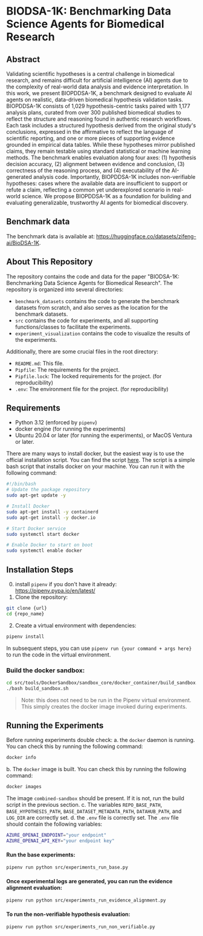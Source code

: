 # BIODSA-1K: Benchmarking Data Science Agents for Biomedical Research

## Abstract
Validating scientific hypotheses is a central challenge in biomedical research, and remains difficult for artificial intelligence (AI) agents due to the complexity of real-world data analysis and evidence interpretation. In this work, we present BIOPDDSA-1K, a benchmark designed to evaluate AI agents on realistic, data-driven biomedical hypothesis validation tasks. BIOPDDSA-1K consists of 1,029 hypothesis-centric tasks paired with 1,177 analysis plans, curated from over 300 published biomedical studies to reflect the structure and reasoning found in authentic research workflows. Each task includes a structured hypothesis derived from the original study's conclusions, expressed in the affirmative to reflect the language of scientific reporting, and one or more pieces of supporting evidence grounded in empirical data tables. While these hypotheses mirror published claims, they remain testable using standard statistical or machine learning methods. The benchmark enables evaluation along four axes: (1) hypothesis decision accuracy, (2) alignment between evidence and conclusion, (3) correctness of the reasoning process, and (4) executability of the AI-generated analysis code. Importantly, BIOPDDSA-1K includes non-verifiable hypotheses: cases where the available data are insufficient to support or refute a claim, reflecting a common yet underexplored scenario in real-world science. We propose BIOPDDSA-1K as a foundation for building and evaluating generalizable, trustworthy AI agents for biomedical discovery.

## Benchmark data

The benchmark data is available at: https://huggingface.co/datasets/zifeng-ai/BioDSA-1K.


## About This Repository
The repository contains the code and data for the paper "BIODSA-1K: Benchmarking Data Science Agents for Biomedical Research". The repository is organized into several directories:
- `benchmark_datasets` contains the code to generate the benchmark datasets from scratch, and also serves as the location for the benchmark datasets.
- `src` contains the code for experiments, and all supporting functions/classes to facilitate the experiments.
- `experiment_visualization` contains the code to visualize the results of the experiments.

Additionally, there are some crucial files in the root directory:
- `README.md`: This file.
- `Pipfile`: The requirements for the project.
- `Pipfile.lock`: The locked requirements for the project. (for reproducibility)
- `.env`: The environment file for the project. (for reproducibility)

## Requirements
- Python 3.12 (enforced by `pipenv`)
- docker engine (for running the experiments)
- Ubuntu 20.04 or later (for running the experiments), or MacOS Ventura or later. 

There are many ways to install docker, but the easiest way is to use the official installation script. You can find the script [here](https://get.docker.com/). The script is a simple bash script that installs docker on your machine. You can run it with the following command:
```bash
#!/bin/bash
# Update the package repository
sudo apt-get update -y

# Install Docker
sudo apt-get install -y containerd
sudo apt-get install -y docker.io

# Start Docker service
sudo systemctl start docker

# Enable Docker to start on boot
sudo systemctl enable docker
```

## Installation Steps
0. install `pipenv` if you don't have it already: https://pipenv.pypa.io/en/latest/
1. Clone the repository:
```bash
git clone {url}
cd {repo_name}
```
2. Create a virtual environment with dependencies:
```bash
pipenv install
```
In subsequent steps, you can use `pipenv run {your command + args here}` to run the code in the virtual environment.

### Build the docker sandbox:
```bash
cd src/tools/DockerSandbox/sandbox_core/docker_container/build_sandbox.sh
./bash build_sandbox.sh
```
>Note: this does not need to be run in the Pipenv virtual environment. This simply creates the docker image invoked during experiments.

## Running the Experiments

Before running experiments double check:
a. the `docker` daemon is running. You can check this by running the following command:
```bash
docker info
```
b. The `docker` image is built. You can check this by running the following command:
```bash
docker images
```
The image `combined-sandbox` should be present. If it is not, run the build script in the previous section.
c. The variables `REPO_BASE_PATH`, `BASE_HYPOTHESIS_PATH`, `BASE_DATASET_METADATA_PATH`, `DATAHUB_PATH`, and `LOG_DIR` are correctly set. 
d. the `.env` file is correctly set. The `.env` file should contain the following variables:
```bash
AZURE_OPENAI_ENDPOINT="your endpoint"
AZURE_OPENAI_API_KEY="your endpoint key"
```


#### Run the base experiments:
```bash
pipenv run python src/experiments_run_base.py
```
#### Once experimental logs are generated, you can run the evidence alignment evaluation:
```bash
pipenv run python src/experiments_run_evidence_alignment.py
```
#### To run the non-verifiable hypothesis evaluation:
```bash
pipenv run python src/experiments_run_non_verifiable.py
```
